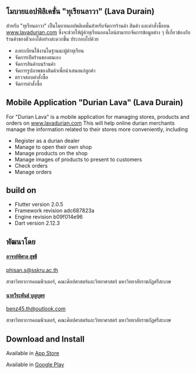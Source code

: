 ## โมบายแอปพิลิเคชั่น "ทุเรียนลาวา" (Lava Durain)

สำหรับ "ทุเรียนลาวา" เป็นโมบายแอปพลิเคชั่นสำหรับจัดการร้านค้า สินค้า และคำสั่งซื้อบน www.lavadurian.com ซึ่งจะช่วยให้ผู้ค้าทุเรียนออนไลน์สามารถจัดการข้อมูลต่าง ๆ ที่เกี่ยวข้องกับร้านค้าของตัวเองได้อย่างสะดวกขึ้น ประกอบไปด้วย

- ลงทะเบียนใช้งานในฐานนะผู้ค้าทุเรียน
- จัดการเปิดร้านของตนเอง
- จัดการสินค้าบนร้านค้า
- จัดการรูปภาพของสินค้าเพื่อนำเสนอแก่ลูกค้า
- ตรวจสอบคำสั่งซื้อ
- จัดการคำสั่งซื้อ

## Mobile Application "Durian Lava" (Lava Durain)

For "Durian Lava" is a mobile application for managing stores, products and orders on www.lavadurian.com This will help online durian merchants manage the information related to their stores more conveniently, including

- Register as a durian dealer
- Manage to open their own shop
- Manage products on the shop
- Manage images of products to present to customers
- Check orders
- Manage orders 

## build on
- Flutter version 2.0.5
- Framework revision adc687823a
- Engine revision b09f014e96
- Dart version 2.12.3

## พัฒนาโดย 

#### [อาจาย์พิศาล สุขขี](https://www.facebook.com/numvarn)

phisan.s@sskru.ac.th

สาขาวิทยาการคอมพิวเตอร์, คณะศิลปศาสตร์และวิทยาศาสตร์ มหาวิทยาลัยราชภัฏศรีสะเกษ

#### [นายวีระพันธ์ บุญบุตร](https://www.facebook.com/benz45.th)

benz45.th@outlook.com

สาขาวิทยาการคอมพิวเตอร์, คณะศิลปศาสตร์และวิทยาศาสตร์ มหาวิทยาลัยราชภัฏศรีสะเกษ

## Download and Install

Available in [App Store](https://apps.apple.com/us/app/lava-durian/id1564892719#?platform=iphone)

Available in [Google Play](https://play.google.com/store/apps/details?id=com.phisan.lavadurian)
